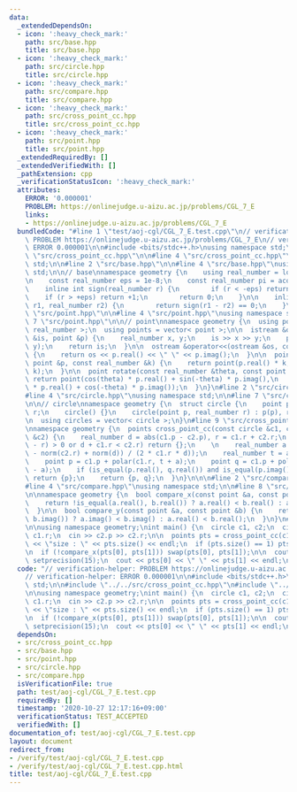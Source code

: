 ```yaml
---
data:
  _extendedDependsOn:
  - icon: ':heavy_check_mark:'
    path: src/base.hpp
    title: src/base.hpp
  - icon: ':heavy_check_mark:'
    path: src/circle.hpp
    title: src/circle.hpp
  - icon: ':heavy_check_mark:'
    path: src/compare.hpp
    title: src/compare.hpp
  - icon: ':heavy_check_mark:'
    path: src/cross_point_cc.hpp
    title: src/cross_point_cc.hpp
  - icon: ':heavy_check_mark:'
    path: src/point.hpp
    title: src/point.hpp
  _extendedRequiredBy: []
  _extendedVerifiedWith: []
  _pathExtension: cpp
  _verificationStatusIcon: ':heavy_check_mark:'
  attributes:
    ERROR: '0.000001'
    PROBLEM: https://onlinejudge.u-aizu.ac.jp/problems/CGL_7_E
    links:
    - https://onlinejudge.u-aizu.ac.jp/problems/CGL_7_E
  bundledCode: "#line 1 \"test/aoj-cgl/CGL_7_E.test.cpp\"\n// verification-helper:\
    \ PROBLEM https://onlinejudge.u-aizu.ac.jp/problems/CGL_7_E\n// verification-helper:\
    \ ERROR 0.000001\n\n#include <bits/stdc++.h>\nusing namespace std;\n\n#line 2\
    \ \"src/cross_point_cc.hpp\"\n\n#line 4 \"src/cross_point_cc.hpp\"\nusing namespace\
    \ std;\n\n#line 2 \"src/base.hpp\"\n\n#line 4 \"src/base.hpp\"\nusing namespace\
    \ std;\n\n// base\nnamespace geometry {\n    using real_number = long double;\n\
    \n    const real_number eps = 1e-8;\n    const real_number pi = acos(-1);\n\n\
    \    inline int sign(real_number r) {\n        if (r < -eps) return -1;\n    \
    \    if (r > +eps) return +1;\n        return 0;\n    }\n\n    inline bool is_equal(real_number\
    \ r1, real_number r2) {\n        return sign(r1 - r2) == 0;\n    }\n}\n#line 2\
    \ \"src/point.hpp\"\n\n#line 4 \"src/point.hpp\"\nusing namespace std;\n\n#line\
    \ 7 \"src/point.hpp\"\n\n// point\nnamespace geometry {\n  using point = complex<\
    \ real_number >;\n  using points = vector< point >;\n\n  istream &operator>>(istream\
    \ &is, point &p) {\n    real_number x, y;\n    is >> x >> y;\n    p = point(x,\
    \ y);\n    return is;\n  }\n\n  ostream &operator<<(ostream &os, const point &p)\
    \ {\n    return os << p.real() << \" \" << p.imag();\n  }\n\n  point operator*(const\
    \ point &p, const real_number &k) {\n    return point(p.real() * k, p.imag() *\
    \ k);\n  }\n\n  point rotate(const real_number &theta, const point &p) {\n   \
    \ return point(cos(theta) * p.real() + sin(-theta) * p.imag(),\n        sin(theta)\
    \ * p.real() + cos(-theta) * p.imag());\n  }\n}\n#line 2 \"src/circle.hpp\"\n\n\
    #line 4 \"src/circle.hpp\"\nusing namespace std;\n\n#line 7 \"src/circle.hpp\"\
    \n\n// circle\nnamespace geometry {\n  struct circle {\n    point p;\n    real_number\
    \ r;\n    circle() {}\n    circle(point p, real_number r) : p(p), r(r) {}\n  };\n\
    \n  using circles = vector< circle >;\n}\n#line 9 \"src/cross_point_cc.hpp\"\n\
    \nnamespace geometry {\n  points cross_point_cc(const circle &c1, const circle\
    \ &c2) {\n    real_number d = abs(c1.p - c2.p), r = c1.r + c2.r;\n    if (sign(d\
    \ - r) > 0 or d + c1.r < c2.r) return {};\n    \n    real_number a = acos((norm(c1.r)\
    \ - norm(c2.r) + norm(d)) / (2 * c1.r * d));\n    real_number t = arg(c2.p - c1.p);\n\
    \    point p = c1.p + polar(c1.r, t + a);\n    point q = c1.p + polar(c1.r, t\
    \ - a);\n    if (is_equal(p.real(), q.real()) and is_equal(p.imag(), q.imag()))\
    \ return {p};\n    return {p, q};\n  }\n}\n\n\n#line 2 \"src/compare.hpp\"\n\n\
    #line 4 \"src/compare.hpp\"\nusing namespace std;\n\n#line 8 \"src/compare.hpp\"\
    \n\nnamespace geometry {\n  bool compare_x(const point &a, const point &b) {\n\
    \    return !is_equal(a.real(), b.real()) ? a.real() < b.real() : a.imag() < b.imag();\n\
    \  }\n\n  bool compare_y(const point &a, const point &b) {\n    return !is_equal(a.imag(),\
    \ b.imag()) ? a.imag() < b.imag() : a.real() < b.real();\n  }\n}\n#line 9 \"test/aoj-cgl/CGL_7_E.test.cpp\"\
    \n\nusing namespace geometry;\nint main() {\n  circle c1, c2;\n  cin >> c1.p >>\
    \ c1.r;\n  cin >> c2.p >> c2.r;\n\n  points pts = cross_point_cc(c1, c2);\n  cerr\
    \ << \"size : \" << pts.size() << endl;\n  if (pts.size() == 1) pts.emplace_back(pts[0]);\n\
    \n  if (!compare_x(pts[0], pts[1])) swap(pts[0], pts[1]);\n\n  cout << fixed <<\
    \ setprecision(15);\n  cout << pts[0] << \" \" << pts[1] << endl;\n}\n"
  code: "// verification-helper: PROBLEM https://onlinejudge.u-aizu.ac.jp/problems/CGL_7_E\n\
    // verification-helper: ERROR 0.000001\n\n#include <bits/stdc++.h>\nusing namespace\
    \ std;\n\n#include \"../../src/cross_point_cc.hpp\"\n#include \"../../src/compare.hpp\"\
    \n\nusing namespace geometry;\nint main() {\n  circle c1, c2;\n  cin >> c1.p >>\
    \ c1.r;\n  cin >> c2.p >> c2.r;\n\n  points pts = cross_point_cc(c1, c2);\n  cerr\
    \ << \"size : \" << pts.size() << endl;\n  if (pts.size() == 1) pts.emplace_back(pts[0]);\n\
    \n  if (!compare_x(pts[0], pts[1])) swap(pts[0], pts[1]);\n\n  cout << fixed <<\
    \ setprecision(15);\n  cout << pts[0] << \" \" << pts[1] << endl;\n}\n"
  dependsOn:
  - src/cross_point_cc.hpp
  - src/base.hpp
  - src/point.hpp
  - src/circle.hpp
  - src/compare.hpp
  isVerificationFile: true
  path: test/aoj-cgl/CGL_7_E.test.cpp
  requiredBy: []
  timestamp: '2020-10-27 12:17:16+09:00'
  verificationStatus: TEST_ACCEPTED
  verifiedWith: []
documentation_of: test/aoj-cgl/CGL_7_E.test.cpp
layout: document
redirect_from:
- /verify/test/aoj-cgl/CGL_7_E.test.cpp
- /verify/test/aoj-cgl/CGL_7_E.test.cpp.html
title: test/aoj-cgl/CGL_7_E.test.cpp
---
```

